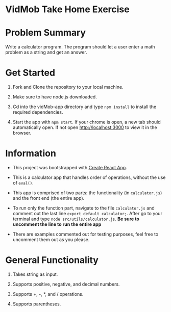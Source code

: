 # VidMob Take Home Exercise

# Problem Summary

Write a calculator program. The program should let a user enter a math problem as a string and get an answer.

# Get Started

  1. Fork and Clone the repository to your local machine.

  2. Make sure to have node.js downloaded.

  3. Cd into the vidMob-app directory and type `npm install` to install the required dependencies.

  4. Start the app with `npm start`. If your chrome is open, a new tab should automatically open. If not open [http://localhost:3000](http://localhost:3000) to view it in the browser.

# Information

  - This project was bootstrapped with [Create React App](https://github.com/facebook/create-react-app).

  - This is a calculator app that handles order of operations, without the use of `eval()`.

  - This app is comprised of two parts: the functionality (in `calculator.js`) and the front end (the entire app).

  - To run only the function part, navigate to the file `calculator.js` and comment out the last line `export default calculator;`. After go to your terminal and type `node src/utils/calculator.js`.
  **Be sure to uncomment the line to run the entire app**

  - There are examples commented out for testing purposes, feel free to uncomment them out as you please.

# General Functionality

  1. Takes string as input.

  2. Supports positive, negative, and decimal numbers.

  3. Supports +, -, *, and / operations.

  4. Supports parentheses.





